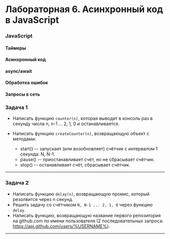 # Лабораторная 6. Асинхронный код в JavaScript

### JavaScript
#### Таймеры
#### Асинхронный код
#### async/await
#### Обработка ошибок
#### Запросы в сеть


### Задача 1

* Написать функцию `counter(n)`, которая выводит в консоль раз в секунду числа n, n-1 ... 2, 1, 0 и останавливается.

* Написать функцию `createCounter(n)`, возвращающую объект с методами:
    * start() -- запускает (или возобновляет) счётчик c интервалом 1 секунда: N, N-1.
    * pause() -- приостанавливает счёт, но не сбрасывает счётчик.
    * stop() -- останавливает счёт, сбрасывает счётчик.

---

### Задача 2

* Написать функцию `delay(n)`, возвращающую промис, который резолвится через n секунд.
* Решить задачу со счётчиком `N, N-1 ... 2, 1, 0` через функцию `delay`.
* Написать функцию, возвращающую название первого репозитория на github.com по имени пользователя
  (2 последовательных запроса: https://api.github.com/users/%USERNAME%).

---